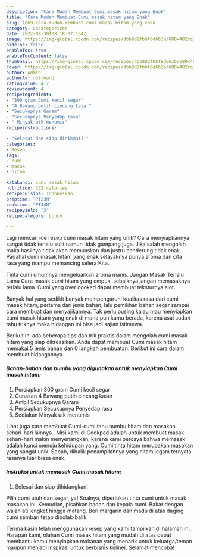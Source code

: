 ```yaml
---
description: "Cara Mudah Membuat Cumi masak hitam yang Enak"
title: "Cara Mudah Membuat Cumi masak hitam yang Enak"
slug: 1069-cara-mudah-membuat-cumi-masak-hitam-yang-enak
category: Uncategorized
date: 2022-08-30T08:18:07.164Z
image: https://img-global.cpcdn.com/recipes/dbb9d2fbbf8d663b/680x482cq70/cumi-masak-hitam-foto-resep-utama.jpg
hideToc: false
enableToc: true
enableTocContent: false
thumbnail: https://img-global.cpcdn.com/recipes/dbb9d2fbbf8d663b/680x482cq70/cumi-masak-hitam-foto-resep-utama.jpg
cover: https://img-global.cpcdn.com/recipes/dbb9d2fbbf8d663b/680x482cq70/cumi-masak-hitam-foto-resep-utama.jpg
author: Admin
authorAv: notfound
ratingvalue: 4.2
reviewcount: 4
recipeingredient:
- "300 gram Cumi kecil segar"
- "4 Bawang putih cincang kasar"
- "Secukupnya Garam"
- "Secukupnya Penyedap rasa"
- " Minyak utk menumis"
recipeinstructions:

- "Selesai dan siap dinikmati!"
categories:
- Resep
tags:
- cumi
- masak
- hitam

katakunci: cumi masak hitam 
nutrition: 232 calories
recipecuisine: Indonesian
preptime: "PT23M"
cooktime: "PT44M"
recipeyield: "3"
recipecategory: Lunch

---
```





Lagi mencari ide resep cumi masak hitam yang unik? Cara menyiapkannya sangat tidak terlalu sulit namun tidak gampang juga. Jika salah mengolah maka hasilnya tidak akan memuaskan dan justru cenderung tidak enak. Padahal cumi masak hitam yang enak selayaknya punya aroma dan cita rasa yang mampu memancing selera Kita.





Tinta cumi umumnya mengeluarkan aroma manis. Jangan Masak Terlalu Lama Cara masak cumi hitam yang empuk, sebaiknya jangan memasaknya terlalu lama. Cumi yang over cooked dapat membuat teksturnya alot.

Banyak hal yang sedikit banyak mempengaruhi kualitas rasa dari cumi masak hitam, pertama dari jenis bahan, lalu pemilihan bahan segar sampai cara membuat dan menyajikannya. Tak perlu pusing kalau mau menyiapkan cumi masak hitam yang enak di mana pun kamu berada, karena asal sudah tahu triknya maka hidangan ini bisa jadi sajian istimewa.






Berikut ini ada beberapa tips dan trik praktis dalam mengolah cumi masak hitam yang siap dikreasikan. Anda dapat membuat Cumi masak hitam memakai 5 jenis bahan dan 0 langkah pembuatan. Berikut ini cara dalam membuat hidangannya.

<!--inarticleads1-->

##### Bahan-bahan dan bumbu yang digunakan untuk menyiapkan Cumi masak hitam:

1. Persiapkan 300 gram Cumi kecil segar
1. Gunakan 4 Bawang putih cincang kasar
1. Ambil Secukupnya Garam
1. Persiapkan Secukupnya Penyedap rasa
1. Sediakan  Minyak utk menumis


Lihat juga cara membuat Cumi-cumi tahu bumbu hitam dan masakan sehari-hari lainnya.. Misi kami di Cookpad adalah untuk membuat masak sehari-hari makin menyenangkan, karena kami percaya bahwa memasak adalah kunci menuju kehidupan yang. Cumi tinta hitam merupakan masakan yang sangat unik. Sebab, dibalik penampilannya yang hitam legam ternyata rasanya luar biasa enak. 

<!--inarticleads2-->

##### Instruksi untuk memasak Cumi masak hitam:


1. Selesai dan siap dihidangkan!

Pilih cumi utuh dan segar, ya! Soalnya, diperlukan tinta cumi untuk masak masakan ini. Kemudian, pisahkan badan dan kepala cumi. Bakar dengan wajan ati lengket hingga matang. Beri margarin dan madu di atas daging cumi sembari tetap dibolak-balik. 

Terima kasih telah menggunakan resep yang kami tampilkan di halaman ini. Harapan kami, olahan Cumi masak hitam yang mudah di atas dapat membantu kamu menyiapkan makanan yang menarik untuk keluarga/teman maupun menjadi inspirasi untuk berbisnis kuliner. Selamat mencoba!
